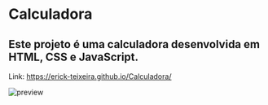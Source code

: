 # Calculadora
## Este projeto é uma calculadora desenvolvida em HTML, CSS e JavaScript.<br>
Link: https://erick-teixeira.github.io/Calculadora/ <br>

![preview](https://user-images.githubusercontent.com/76793266/110193023-61c7e980-7e10-11eb-8316-0d7328473f96.png)
